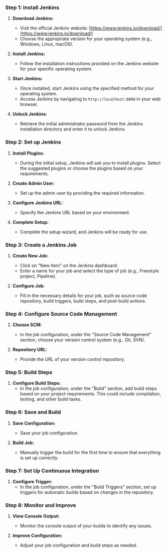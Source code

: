 
### Step 1: Install Jenkins

1. **Download Jenkins:**
   - Visit the official Jenkins website: [https://www.jenkins.io/download/](https://www.jenkins.io/download/)
   - Choose the appropriate version for your operating system (e.g., Windows, Linux, macOS).

2. **Install Jenkins:**
   - Follow the installation instructions provided on the Jenkins website for your specific operating system.

3. **Start Jenkins:**
   - Once installed, start Jenkins using the specified method for your operating system.
   - Access Jenkins by navigating to `http://localhost:8080` in your web browser.

4. **Unlock Jenkins:**
   - Retrieve the initial administrator password from the Jenkins installation directory and enter it to unlock Jenkins.

### Step 2: Set up Jenkins

1. **Install Plugins:**
   - During the initial setup, Jenkins will ask you to install plugins. Select the suggested plugins or choose the plugins based on your requirements.

2. **Create Admin User:**
   - Set up the admin user by providing the required information.

3. **Configure Jenkins URL:**
   - Specify the Jenkins URL based on your environment.

4. **Complete Setup:**
   - Complete the setup wizard, and Jenkins will be ready for use.

### Step 3: Create a Jenkins Job

1. **Create New Job:**
   - Click on "New Item" on the Jenkins dashboard.
   - Enter a name for your job and select the type of job (e.g., Freestyle project, Pipeline).

2. **Configure Job:**
   - Fill in the necessary details for your job, such as source code repository, build triggers, build steps, and post-build actions.

### Step 4: Configure Source Code Management

1. **Choose SCM:**
   - In the job configuration, under the "Source Code Management" section, choose your version control system (e.g., Git, SVN).

2. **Repository URL:**
   - Provide the URL of your version control repository.

### Step 5: Build Steps

1. **Configure Build Steps:**
   - In the job configuration, under the "Build" section, add build steps based on your project requirements. This could include compilation, testing, and other build tasks.

### Step 6: Save and Build

1. **Save Configuration:**
   - Save your job configuration.

2. **Build Job:**
   - Manually trigger the build for the first time to ensure that everything is set up correctly.

### Step 7: Set Up Continuous Integration

1. **Configure Trigger:**
   - In the job configuration, under the "Build Triggers" section, set up triggers for automatic builds based on changes in the repository.

### Step 8: Monitor and Improve

1. **View Console Output:**
   - Monitor the console output of your builds to identify any issues.

2. **Improve Configuration:**
   - Adjust your job configuration and build steps as needed.
